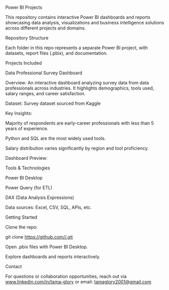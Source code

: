Power BI Projects

This repository contains interactive Power BI dashboards and reports showcasing data analysis, visualizations and business intelligence solutions across different projects and domains.

Repository Structure

Each folder in this repo represents a separate Power BI project, with datasets, report files (.pbix), and documentation.

Projects Included

Data Professional Survey Dashboard

Overview:
An interactive dashboard analyzing survey data from data professionals across industries. It highlights demographics, tools used, salary ranges, and career satisfaction.

Dataset: Survey dataset sourced from Kaggle

Key Insights:

Majority of respondents are early-career professionals with less than 5 years of experience.

Python and SQL are the most widely used tools.

Salary distribution varies significantly by region and tool proficiency.

Dashboard Preview:

Tools & Technologies

Power BI Desktop

Power Query (for ETL)

DAX (Data Analysis Expressions)

Data sources: Excel, CSV, SQL, APIs, etc.

Getting Started

Clone the repo:

git clone https://github.com//.git

Open .pbix files with Power BI Desktop.

Explore dashboards and reports interactively.

Contact

For questions or collaboration opportunities, reach out via www.linkedin.com/in/tama-glory or email: tamaglory2001@gmail.com
